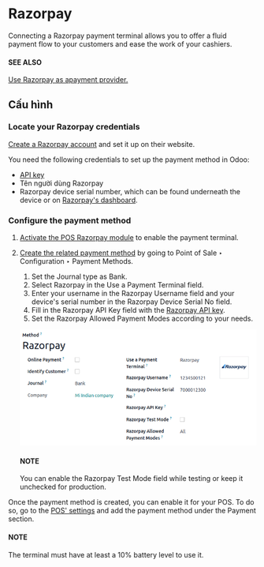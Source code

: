 # Razorpay

Connecting a Razorpay payment terminal allows you to offer a fluid payment flow to your customers
and ease the work of your cashiers.

#### SEE ALSO
[Use Razorpay as apayment provider.](../../../../finance/payment_providers/razorpay.md)

## Cấu hình

<a id="razorpay-credentials"></a>

### Locate your Razorpay credentials

[Create a Razorpay account](https://razorpay.com/docs/payments/easy-create-account/) and set it up
on their website.

You need the following credentials to set up the payment method in Odoo:

- [API key](https://razorpay.com/docs/payments/dashboard/account-settings/api-keys/)
- Tên người dùng Razorpay
- Razorpay device serial number, which can be found underneath the device or on [Razorpay's
  dashboard](https://dashboard.razorpay.com/).

### Configure the payment method

1. [Activate the POS Razorpay module](../../../../general/apps_modules.md) to enable the
   payment terminal.
2. [Create the related payment method](../../payment_methods.md) by going to
   Point of Sale ‣ Configuration ‣ Payment Methods.
   1. Set the Journal type as Bank.
   2. Select Razorpay in the Use a Payment Terminal field.
   3. Enter your username in the Razorpay Username field and your device's serial number
      in the Razorpay Device Serial No field.
   4. Fill in the Razorpay API Key field with the [Razorpay API key](#razorpay-credentials).
   5. Set the Razorpay Allowed Payment Modes according to your needs.

   ![Razorpay connection form](../../../../../.gitbook/assets/create-method-razorpay.png)

   #### NOTE
   You can enable the Razorpay Test Mode field while testing or keep it unchecked for
   production.

Once the payment method is created, you can enable it for your POS. To do so, go to the [POS'
settings](../../configuration.md#configuration-settings) and add the payment method under the Payment section.

#### NOTE
The terminal must have at least a 10% battery level to use it.
